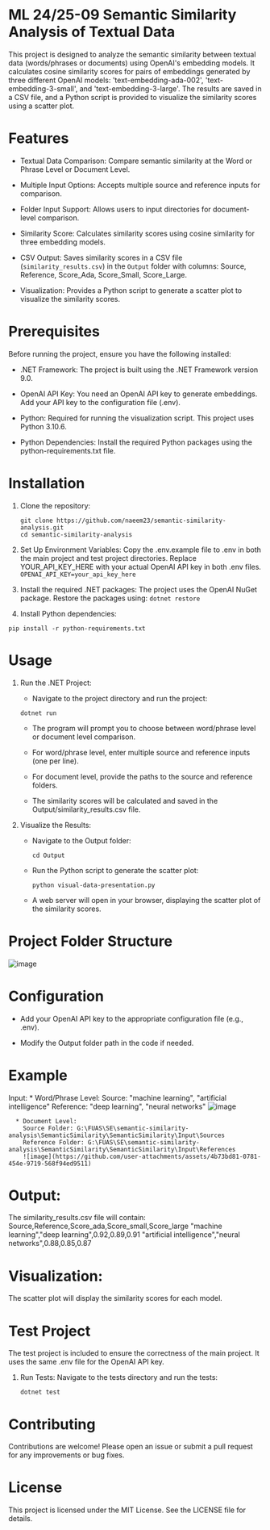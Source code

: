 # ML 24/25-09 Semantic Similarity Analysis of Textual Data

This project is designed to analyze the semantic similarity between textual data (words/phrases or documents) using OpenAI's embedding models. It calculates cosine similarity scores for pairs of embeddings generated by three different OpenAI models: 'text-embedding-ada-002', 'text-embedding-3-small', and 'text-embedding-3-large'. The results are saved in a CSV file, and a Python script is provided to visualize the similarity scores using a scatter plot.

# Features
   * Textual Data Comparison: Compare semantic similarity at the Word or Phrase Level or Document Level.

   * Multiple Input Options: Accepts multiple source and reference inputs for comparison.

   * Folder Input Support: Allows users to input directories for document-level comparison.
   
   * Similarity Score: Calculates similarity scores using cosine similarity for three embedding models.

   * CSV Output: Saves similarity scores in a CSV file (`similarity_results.csv`) in the `Output` folder with columns: Source, Reference, Score_Ada, Score_Small, Score_Large.

   * Visualization: Provides a Python script to generate a scatter plot to visualize the similarity scores.


# Prerequisites

Before running the project, ensure you have the following installed:

   * .NET Framework: The project is built using the .NET Framework version 9.0.

   * OpenAI API Key: You need an OpenAI API key to generate embeddings. Add your API key to the configuration file (.env).

   * Python: Required for running the visualization script. This project uses Python 3.10.6.

   * Python Dependencies: Install the required Python packages using the python-requirements.txt file.


# Installation

   1. Clone the repository:
      ```
      git clone https://github.com/naeem23/semantic-similarity-analysis.git
      cd semantic-similarity-analysis
      ```

   2. Set Up Environment Variables:
    Copy the .env.example file to .env in both the main project and test project directories.
    Replace YOUR_API_KEY_HERE with your actual OpenAI API key in both .env files.
    ```
    OPENAI_API_KEY=your_api_key_here
    ```

   4. Install the required .NET packages:
    The project uses the OpenAI NuGet package. Restore the packages using:
    ```
    dotnet restore
    ```

   6. Install Python dependencies:
   ```
   pip install -r python-requirements.txt
   ```


# Usage

   1. Run the .NET Project:
      *  Navigate to the project directory and run the project:
      ```
      dotnet run
      ```
      
      * The program will prompt you to choose between word/phrase level or document level comparison.

      * For word/phrase level, enter multiple source and reference inputs (one per line).

      * For document level, provide the paths to the source and reference folders.

      * The similarity scores will be calculated and saved in the Output/similarity_results.csv file.

   2. Visualize the Results:
      * Navigate to the Output folder:
        ```
        cd Output
        ```
         
      * Run the Python script to generate the scatter plot:
        ```
        python visual-data-presentation.py
        ```

      * A web server will open in your browser, displaying the scatter plot of the similarity scores.


# Project Folder Structure
  ![image](https://github.com/user-attachments/assets/d6177a2d-5e3b-4945-8ec2-0cc494ceb4eb)


# Configuration

   * Add your OpenAI API key to the appropriate configuration file (e.g., .env).

   * Modify the Output folder path in the code if needed.


# Example
   Input:
      * Word/Phrase Level:
        Source: "machine learning", "artificial intelligence"
        Reference: "deep learning", "neural networks"
        ![image](https://github.com/user-attachments/assets/37bc3e02-4136-4552-8334-a61a609cb88f)


      * Document Level:
        Source Folder: G:\FUAS\SE\semantic-similarity-analysis\SemanticSimilarity\SemanticSimilarity\Input\Sources
        Reference Folder: G:\FUAS\SE\semantic-similarity-analysis\SemanticSimilarity\SemanticSimilarity\Input\References
        ![image](https://github.com/user-attachments/assets/4b73bd81-0781-454e-9719-568f94ed9511)


# Output:
   The similarity_results.csv file will contain:
      Source,Reference,Score_ada,Score_small,Score_large
      "machine learning","deep learning",0.92,0.89,0.91
      "artificial intelligence","neural networks",0.88,0.85,0.87


# Visualization:
   The scatter plot will display the similarity scores for each model.


# Test Project
The test project is included to ensure the correctness of the main project. It uses the same .env file for the OpenAI API key.

   1. Run Tests:
        Navigate to the tests directory and run the tests:
        ```
        dotnet test
        ```


# Contributing
   Contributions are welcome! Please open an issue or submit a pull request for any improvements or bug fixes.


# License
   This project is licensed under the MIT License. See the LICENSE file for details.
